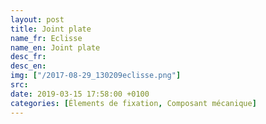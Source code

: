 ```yaml
---
layout: post
title: Joint plate
name_fr: Eclisse
name_en: Joint plate
desc_fr: 
desc_en: 
img: ["/2017-08-29_130209eclisse.png"]
src: 
date: 2019-03-15 17:58:00 +0100
categories: [Élements de fixation, Composant mécanique]
---
```

